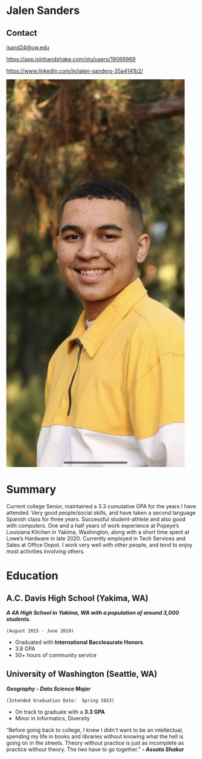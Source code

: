 # Jalen Sanders

## Contact

jsand24@uw.edu

https://app.joinhandshake.com/stu/users/19069969

https://www.linkedin.com/in/jalen-sanders-35a4141b2/


![Picture](unnamed.png)




# Summary

Current college Senior, maintained a 3.3 cumulative GPA for the years I have attended. Very good people/social skills, and have taken a second language Spanish class for three years. Successful student-athlete and also good with computers. One and a half years of work experience at Popeye’s Louisiana Kitchen in Yakima, Washington, along with a short time spent at Lowe’s Hardware in late 2020. Currently employed in Tech Services and Sales at Office Depot. I work very well with other people, and tend to enjoy most activities involving others.


# Education

## A.C. Davis High School   (Yakima, WA)

***A 4A High School in Yakima, WA with a population of around 3,000 students.***

    (August 2015 - June 2019)

- Graduated with **International Baccleaurate Honors**.
- 3.8 GPA
- 50+ hours of community service

## University of Washington    (Seattle, WA)

***Geography - Data Science Major***

    (Intended Graduation Date:  Spring 2023)

- On track to graduate with a **3.3 GPA**
- Minor in Informatics, Diversity

“Before going back to college, I knew I didn't want to be an intellectual, spending my life in books and libraries without knowing what the hell is going on in the streets. Theory without practice is just as incomplete as practice without theory. The two have to go together.”
    ***- Assata Shakur***

[A.C. Davis High School]: https://www.ysd7.org/davis
[University of Washington]: https://www.washington.edu/
